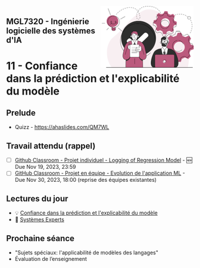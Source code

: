 
<img style="float: right;" src="../../images/component_engineering.svg" alt="EngineeringAISystems" width="250"/>

## MGL7320 - Ingénierie logicielle des systèmes d'IA
# 11 - Confiance dans la prédiction et l'explicabilité du modèle

## Prelude

- Quizz - https://ahaslides.com/QM7WL

## Travail attendu (rappel)
- [ ] [Github Classroom - Projet individuel - Logging of Regression Model](https://classroom.github.com/a/hZT7Ifs6) - :new: Due Nov 19, 2023, 23:59
- [ ] [GitHub Classroom - Projet en équipe - Evolution de l'application ML](https://classroom.github.com/a/UoYzlEAi) - Due Nov 30, 2023, 18:00 (reprise des équipes existantes)

## Lectures du jour
- :bulb: [Confiance dans la prédiction et l'explicabilité du modèle](./11_explanation_trust_slides.pdf)
- :nut_and_bolt: [Systèmes Experts](./expert_systems.pdf)

## Prochaine séance

- "Sujets spéciaux: l'applicabilité de modèles des langages"
- Évaluation de l’enseignement
